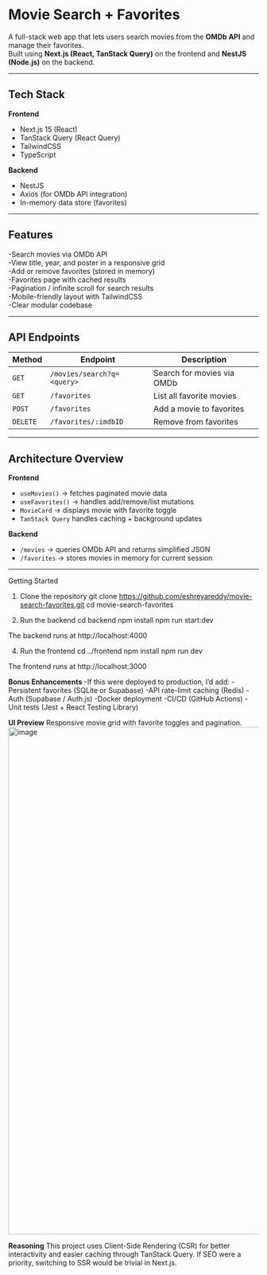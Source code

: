 # Movie Search + Favorites

A full-stack web app that lets users search movies from the **OMDb API** and manage their favorites.  
Built using **Next.js (React, TanStack Query)** on the frontend and **NestJS (Node.js)** on the backend.

---

## Tech Stack
**Frontend**
- Next.js 15 (React)
- TanStack Query (React Query)
- TailwindCSS
- TypeScript

**Backend**
- NestJS
- Axios (for OMDb API integration)
- In-memory data store (favorites)

---

## Features
-Search movies via OMDb API  
-View title, year, and poster in a responsive grid  
-Add or remove favorites (stored in memory)  
-Favorites page with cached results  
-Pagination / infinite scroll for search results  
-Mobile-friendly layout with TailwindCSS  
-Clear modular codebase

---

## API Endpoints

| Method | Endpoint | Description |
|---------|-----------|-------------|
| `GET` | `/movies/search?q=<query>` | Search for movies via OMDb |
| `GET` | `/favorites` | List all favorite movies |
| `POST` | `/favorites` | Add a movie to favorites |
| `DELETE` | `/favorites/:imdbID` | Remove from favorites |

---

## Architecture Overview
**Frontend**
- `useMovies()` → fetches paginated movie data
- `useFavorites()` → handles add/remove/list mutations
- `MovieCard` → displays movie with favorite toggle
- `TanStack Query` handles caching + background updates

**Backend**
- `/movies` → queries OMDb API and returns simplified JSON  
- `/favorites` → stores movies in memory for current session

---

Getting Started
1. Clone the repository
git clone https://github.com/eshreyareddy/movie-search-favorites.git
cd movie-search-favorites

2. Run the backend
cd backend
npm install
npm run start:dev

The backend runs at http://localhost:4000

4. Run the frontend
cd ../frontend
npm install
npm run dev

The frontend runs at http://localhost:3000

**Bonus Enhancements**
-If this were deployed to production, I’d add:
-Persistent favorites (SQLite or Supabase)
-API rate-limit caching (Redis)
-Auth (Supabase / Auth.js)
-Docker deployment
-CI/CD (GitHub Actions)
-Unit tests (Jest + React Testing Library)

 **UI Preview**
Responsive movie grid with favorite toggles and pagination.
<img width="1920" height="1020" alt="image" src="https://github.com/user-attachments/assets/9572e8fb-0ba3-4f34-82fc-26146afaa71f" />


**Reasoning**
This project uses Client-Side Rendering (CSR) for better interactivity and easier caching through TanStack Query.
If SEO were a priority, switching to SSR would be trivial in Next.js.

